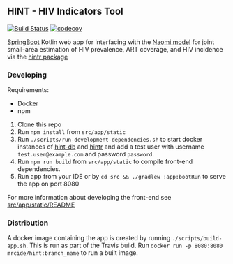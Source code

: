 ## HINT - HIV Indicators Tool
[![Build Status](https://travis-ci.com/mrc-ide/hint.svg?branch=master)](https://travis-ci.com/mrc-ide/hint)
[![codecov](https://codecov.io/gh/mrc-ide/hint/branch/master/graph/badge.svg)](https://codecov.io/gh/mrc-ide/hint)

[SpringBoot](https://spring.io/projects/spring-boot) Kotlin web app for interfacing with the [Naomi model](https://github.com/mrc-ide/naomi-dev) for joint small-area estimation of HIV prevalence, ART coverage, and HIV incidence via the [hintr package](https://github.com/mrc-ide/hintr)

### Developing
Requirements:
* Docker
* npm

1. Clone this repo
1. Run `npm install` from `src/app/static`
1. Run `./scripts/run-development-dependencies.sh` to start docker instances of [hint-db](https://github.com/mrc-ide/hint-db/) 
and [hintr](https://github.com/mrc-ide/hintr) and add a test user with username `test.user@example.com`
 and password `password`.
1. Run `npm run build` from `src/app/static` to compile front-end dependencies.
1. Run app from your IDE or by `cd src && ./gradlew :app:bootRun` to serve the app on port 8080

For more information about developing the front-end see [src/app/static/README](src/app/static/README)

### Distribution
A docker image containing the app is created by running `./scripts/build-app.sh`. This is run as part of 
the Travis build. 
Run `docker run -p 8080:8080 mrcide/hint:branch_name` to run a built image.
